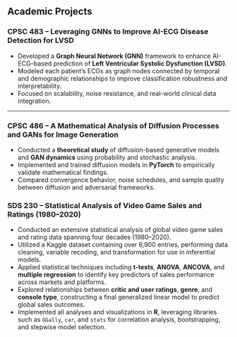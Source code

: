 ##  Academic Projects

### CPSC 483 – Leveraging GNNs to Improve AI-ECG Disease Detection for LVSD
- Developed a **Graph Neural Network (GNN)** framework to enhance AI-ECG–based prediction of **Left Ventricular Systolic Dysfunction (LVSD)**.  
- Modeled each patient’s ECGs as graph nodes connected by temporal and demographic relationships to improve classification robustness and interpretability.  
- Focused on scalability, noise resistance, and real-world clinical data integration.

---

### CPSC 486 – A Mathematical Analysis of Diffusion Processes and GANs for Image Generation
- Conducted a **theoretical study** of diffusion-based generative models and **GAN dynamics** using probability and stochastic analysis.  
- Implemented and trained diffusion models in **PyTorch** to empirically validate mathematical findings.  
- Compared convergence behavior, noise schedules, and sample quality between diffusion and adversarial frameworks.


### SDS 230 – Statistical Analysis of Video Game Sales and Ratings (1980–2020)
- Conducted an extensive statistical analysis of global video game sales and rating data spanning four decades (1980–2020).  
- Utilized a Kaggle dataset containing over 6,900 entries, performing data cleaning, variable recoding, and transformation for use in inferential models.  
- Applied statistical techniques including **t-tests**, **ANOVA**, **ANCOVA**, and **multiple regression** to identify key predictors of sales performance across markets and platforms.  
- Explored relationships between **critic and user ratings**, **genre**, and **console type**, constructing a final generalized linear model to predict global sales outcomes.  
- Implemented all analyses and visualizations in **R**, leveraging libraries such as `GGally`, `car`, and `stats` for correlation analysis, bootstrapping, and stepwise model selection.
